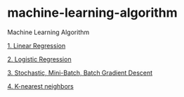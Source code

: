 # machine-learning-algorithm
Machine Learning Algorithm

[1. Linear Regression](https://github.com/dangnam739/machine-learning-algorithm/tree/master/Linear%20Regression)

[2. Logistic Regression](https://github.com/dangnam739/machine-learning-algorithm/tree/master/Logistic%20Regression)

[3. Stochastic, Mini-Batch, Batch Gradient Descent](https://github.com/dangnam739/machine-learning-algorithm/tree/master/Stochastic%2C%20Mini-Batch%2C%20Batch%20Gradient%20Descent)

[4. K-nearest neighbors](https://github.com/dangnam739/machine-learning-algorithm/tree/master/K-nearest%20neighbors)

